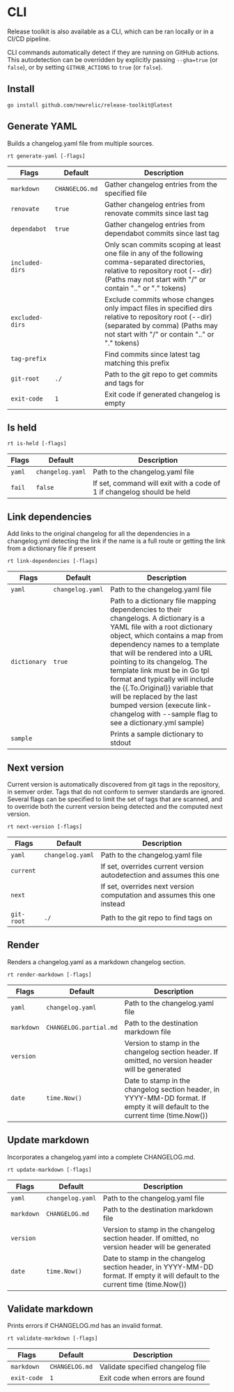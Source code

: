# CLI

Release toolkit is also available as a CLI, which can be ran locally or in a CI/CD pipeline.

CLI commands automatically detect if they are running on GitHub actions. This autodetection can be overridden by explicitly passing `--gha=true` (or `false`), or by setting `GITHUB_ACTIONS` to `true` (or `false`).

## Install
```shell
go install github.com/newrelic/release-toolkit@latest
```

## Generate YAML
Builds a changelog.yaml file from multiple sources.
```shell
rt generate-yaml [-flags]
```
| Flags           | Default        | Description                                                                                                                                                                                       |
|-----------------|----------------|---------------------------------------------------------------------------------------------------------------------------------------------------------------------------------------------------|
| `markdown`      | `CHANGELOG.md` | Gather changelog entries from the specified file                                                                                                                                                  |
| `renovate`      | `true`         | Gather changelog entries from renovate commits since last tag                                                                                                                                     |
| `dependabot`    | `true`         | Gather changelog entries from dependabot commits since last tag                                                                                                                                   |
| `included-dirs` |                | Only scan commits scoping at least one file in any of the following comma-separated directories, relative to repository root (--dir) (Paths may not start with "/" or contain ".." or "." tokens) |
| `excluded-dirs` |                | Exclude commits whose changes only impact files in specified dirs relative to repository root (--dir) (separated by comma) (Paths may not start with "/" or contain ".." or "." tokens)           |
| `tag-prefix`    |                | Find commits since latest tag matching this prefix                                                                                                                                                |
| `git-root`      | `./`           | Path to the git repo to get commits and tags for                                                                                                                                                  |
| `exit-code`     | `1`            | Exit code if generated changelog is empty                                                                                                                                                         |                                                                                                                                             |

## Is held
```shell
rt is-held [-flags]
```
| Flags   | Default           | Description                                                            |
|---------|-------------------|------------------------------------------------------------------------|
| `yaml`  | `changelog.yaml`  | Path to the changelog.yaml file                                        |
| `fail`  | `false`           | If set, command will exit with a code of 1 if changelog should be held |

## Link dependencies
Add links to the original changelog for all the dependencies in a changelog.yml detecting the link if the name is a full route or getting the link from a dictionary file if present
```shell
rt link-dependencies [-flags]
```
| Flags           | Default          | Description                                                                                                                                                                                                                                                                                                                                                                                                                                                                          |
|-----------------|------------------|--------------------------------------------------------------------------------------------------------------------------------------------------------------------------------------------------------------------------------------------------------------------------------------------------------------------------------------------------------------------------------------------------------------------------------------------------------------------------------------|
| `yaml`          | `changelog.yaml` | Path to the changelog.yaml file                                                                                                                                                                                                                                                                                                                                                                                                                                                      |
| `dictionary`    | `true`           | Path to a dictionary file mapping dependencies to their changelogs. A dictionary is a YAML file with a root dictionary object, which contains a map from dependency names to a template that will be rendered into a URL pointing to its changelog. The template link must be in Go tpl format and typically will include the {{.To.Original}} variable that will be replaced by the last bumped version (execute link-changelog with --sample flag to see a dictionary.yml sample)  |
| `sample`        |                  | Prints a sample dictionary to stdout                                                                                                                                                                                                                                                                                                                                                                                                                                                 |


## Next version
Current version is automatically discovered from git tags in the repository, in semver order.
Tags that do not conform to semver standards are ignored.
Several flags can be specified to limit the set of tags that are scanned, and to override both the current version being detected and the computed next version.
```shell
rt next-version [-flags]
```
| Flags          | Default          | Description                                                             |
|----------------|------------------|-------------------------------------------------------------------------|
| `yaml`         | `changelog.yaml` | Path to the changelog.yaml file                                         |
| `current`      |                  | If set, overrides current version autodetection and assumes this one    |
| `next`         |                  | If set, overrides next version computation and assumes this one instead |
| `git-root`     | `./`             | Path to the git repo to find tags on                                    |

## Render
Renders a changelog.yaml as a markdown changelog section.
```shell
rt render-markdown [-flags]
```
| Flags      | Default                | Description                                                                                                                    |
|------------|------------------------|--------------------------------------------------------------------------------------------------------------------------------|
| `yaml`     | `changelog.yaml`       | Path to the changelog.yaml file                                                                                                |
| `markdown` | `CHANGELOG.partial.md` | Path to the destination markdown file                                                                                          |
| `version`  |                        | Version to stamp in the changelog section header. If omitted, no version header will be generated                              |
| `date`     | `time.Now()`           | Date to stamp in the changelog section header, in YYYY-MM-DD format. If empty it will default to the current time (time.Now()) |                                                                                                                                                                                                          |

## Update markdown
Incorporates a changelog.yaml into a complete CHANGELOG.md.
```shell
rt update-markdown [-flags]
```
| Flags      | Default          | Description                                                                                                                    |
|------------|------------------|--------------------------------------------------------------------------------------------------------------------------------|
| `yaml`     | `changelog.yaml` | Path to the changelog.yaml file                                                                                                |
| `markdown` | `CHANGELOG.md`   | Path to the destination markdown file                                                                                          |
| `version`  |                  | Version to stamp in the changelog section header. If omitted, no version header will be generated                              |
| `date`     | `time.Now()`     | Date to stamp in the changelog section header, in YYYY-MM-DD format. If empty it will default to the current time (time.Now()) |                                                                                                                                                                                                          |

## Validate markdown
Prints errors if CHANGELOG.md has an invalid format.
```shell
rt validate-markdown [-flags]
```
| Flags           | Default        | Description                       |
|-----------------|----------------|-----------------------------------|
| `markdown`      | `CHANGELOG.md` | Validate specified changelog file |
| `exit-code`     | `1`            | Exit code when errors are found   |
